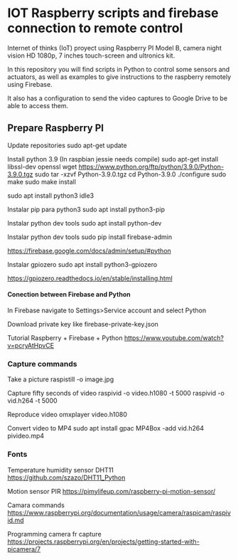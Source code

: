 # IOT Raspberry scripts and firebase connection to remote control

Internet of thinks (IoT) proyect using Raspberry PI Model B, camera night vision HD 1080p, 7 inches touch-screen and ultronics kit.

In this repository you will find scripts in Python to control some sensors and actuators, as well as examples to give instructions to the raspberry remotely using Firebase.

It also has a configuration to send the video captures to Google Drive to be able to access them.

## Prepare Raspberry PI

Update repositories
sudo apt-get update

Install python 3.9 (In raspbian jessie needs compile)
sudo apt-get install libssl-dev openssl
wget https://www.python.org/ftp/python/3.9.0/Python-3.9.0.tgz
sudo tar -xzvf Python-3.9.0.tgz
cd Python-3.9.0
./configure
sudo make
sudo make install

sudo apt install python3 idle3

Instalar pip para python3
sudo apt install python3-pip

Instalar python dev tools
sudo apt install python-dev

Instalar python dev tools
sudo pip install firebase-admin

https://firebase.google.com/docs/admin/setup/#python

Instalar gpiozero
sudo apt install python3-gpiozero

https://gpiozero.readthedocs.io/en/stable/installing.html

#### Conection between Firebase and Python

In Firebase navigate to Settings>Service account and select Python

Download private key like firebase-private-key.json

Tutorial Raspberry + Firebase + Python
https://www.youtube.com/watch?v=pcryAtHpvCE


### Capture commands

Take a picture
raspistill -o image.jpg

Capture fifty seconds of video 
raspivid -o video.h1080 -t 5000
raspivid -o vid.h264 -t 5000

Reproduce video
omxplayer video.h1080

Convert video to MP4
sudo apt install gpac
MP4Box -add vid.h264 pivideo.mp4

### Fonts

Temperature humidity sensor DHT11
https://github.com/szazo/DHT11_Python

Motion sensor PIR
https://pimylifeup.com/raspberry-pi-motion-sensor/

Camara commands
https://www.raspberrypi.org/documentation/usage/camera/raspicam/raspivid.md

Programming camera fr capture
https://projects.raspberrypi.org/en/projects/getting-started-with-picamera/7
